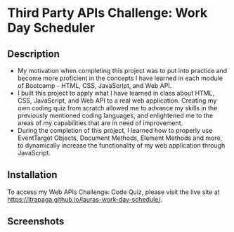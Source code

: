 # Third Party APIs Challenge: Work Day Scheduler

## Description

- My motivation when completing this project was to put into practice and become more proficient in the concepts I have learned in each module of Bootcamp - HTML, CSS, JavaScript, and Web API.
- I built this project to apply what I have learned in class about HTML, CSS, JavaScript, and Web API to a real web application. Creating my own coding quiz from scratch allowed me to advance my skills in the previously mentioned coding languages, and enlightened me to the areas of my capabilities that are in need of improvement.
- During the completion of this project, I learned how to properly use EventTarget Objects, Document Methods, Element Methods and more, to dynamically increase the functionality of my web application through JavaScript.

## Installation

To access my Web APIs Challenge: Code Quiz, please visit the live site at https://ltrapaga.github.io/lauras-work-day-schedule/.

## Screenshots